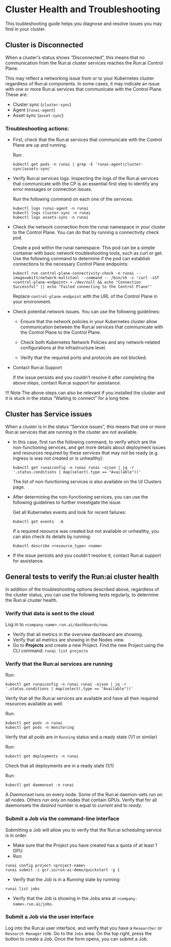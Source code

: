 # Cluster Health and Troubleshooting

This toubleshooting guide helps you diagnose and resolve issues you may find in your cluster.

## Cluster is Disconnected

When a cluster's status shows “Disconnected”, this means that no communication from the Run:ai cluster services reaches the Run:ai Control Plane. 

This may reflect a networking issue from or to your Kubernetes cluster regardless of Run:ai components. In some cases, it may indicate an issue with one or more Run:ai services that communicate with the Control Plane. These are:
* Cluster sync (`cluster-sync`)
* Agent (`runai-agent`)
* Asset sync (`asset-sync`)

### Troubleshooting actions:

* First, check that the Run:ai services that communicate with the Control Plane are up and running.

  Run:

  `kubectl get pods -n runai | grep -E 'runai-agent|cluster-sync|assets-sync'`

* Verify Run:ai services logs. Inspecting the logs of the Run:ai services that communicate with the CP is an essential first step to identify any error messages or connection issues.

  Run the following command on each one of the services:

  ```
  kubectl logs runai-agent -n runai
  kubectl logs cluster-sync -n runai
  kubectl logs assets-sync -n runai
  ```

* Check the network connection from the runai namespace in your cluster to the Control Plane. You can do that by running a connectivity check pod.

  Create a pod within the runai namespace. This pod can be a simple container with basic network troubleshooting tools, such as curl or get. Use the following command to determine if the pod can establish connections to the necessary Control Plane endpoints:

  `kubectl run control-plane-connectivity-check -n runai --image=wbitt/network-multitool --command -- /bin/sh -c 'curl -sSf <control-plane-endpoint> > /dev/null && echo "Connection Successful" || echo "Failed connecting to the Control Plane"'`

  Replace `control-plane-endpoint` with the URL of the Control Plane in your environment.

* Check potential network issues. You can use the following guidelines:
  
    * Ensure that the network policies in your Kubernetes cluster allow communication between the Run:ai services that communicate with the Control Plane to the Control Plane.
   
    * Check both Kubernetes Network Policies and any network-related configurations at the infrastructure level.
  
    * Verify that the required ports and protocols are not blocked. 

* Contact Run:ai Support

  If the issue persists and you couldn’t resolve it after completing the above steps, contact Run:ai support for assistance.

!!! Note 
    The above steps can also be relevant if you installed the cluster and it is stuck in the status “Waiting to connect” for a long time.

## Cluster has Service issues

When a cluster is in the status “Service issues”, this means that one or more Run:ai services that are running in the cluster are not available.

* In this case, first run the following command, to verify which are the non-functioning services, and get more details about deployment issues and resources required by these services that may not be ready (e.g. ingress is was not created or is unhealthy): 

  `kubectl get runaiconfig -n runai runai -ojson | jq -r '.status.conditions | map(select(.type == "Available"))'`

  The list of non-functioning services is also available on the UI Clusters page.

* After determining the non-functioning services, you can use the following guidelines to further investigate the issue.

  Get all Kubernetes events and look for recent failures:

  `Kubectl get events  -A`

  If a required resource was created but not available or unhealthy, you can also check its details by running:

  `Kubectl describe <resource_type> <name>`

* If the issue persists and you couldn’t resolve it, contact Run:ai support for assistance. 

## General tests to verify the Run:ai cluster health

In addition of the troubleshooting options described above, regardless of the cluster status, you can use the following tests regularly, to determine the Run:ai cluster health.

### Verify that data is sent to the cloud

Log in to `<company-name>.run.ai/dashboards/now`.

* Verify that all metrics in the overview dashboard are showing. 
* Verify that all metrics are showing in the Nodes view. 
* Go to **Projects** and create a new Project. Find the new Project using the CLI command: `runai list projects`


### Verify that the Run:ai services are running

Run:
```
kubectl get runaiconfig -n runai runai -ojson | jq -r '.status.conditions | map(select(.type == "Available"))'
```
Verify that all the Run:ai services are available and have all their required resources available as well.


Run:
```
kubectl get pods -n runai
kubectl get pods -n monitoring
```
Verify that all pods are in `Running` status and a ready state (1/1 or similar)

Run:
```
kubectl get deployments -n runai
```

Check that all deployments are in a ready state (1/1)

Run:

```
kubectl get daemonset -n runai
```

A *Daemonset* runs on every node. Some of the Run:ai daemon-sets run on all nodes. Others run only on nodes that contain GPUs. Verify that for all daemonsets the *desired* number is equal to *current* and to *ready*. 


### Submit a Job via the command-line interface

Submitting a Job will allow you to verify that the Run:ai scheduling service is in order. 

* Make sure that the Project you have created has a quota of at least 1 GPU
* Run:

``` 
runai config project <project-name>
runai submit -i gcr.io/run-ai-demo/quickstart -g 1
```

* Verify that the Job is in a _Running_ state by running: 

```
runai list jobs
```

* Verify that the Job is showing in the Jobs area at `<company-name>.run.ai/jobs`.

### Submit a Job via the user interface

Log into the Run:ai user interface, and verify that you have a `Researcher` or `Research Manager` role. 
Go to the `Jobs` area. On the top right, press the button to create a Job. Once the form opens, you can submit a Job. 

